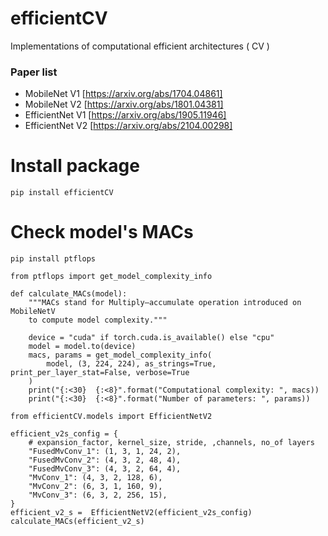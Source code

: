 # efficientCV

Implementations of computational efficient architectures ( CV )

### Paper list

* MobileNet V1  [https://arxiv.org/abs/1704.04861]
* MobileNet V2  [https://arxiv.org/abs/1801.04381]
* EfficientNet V1  [https://arxiv.org/abs/1905.11946]
* EfficientNet V2  [https://arxiv.org/abs/2104.00298]

# Install package

```
pip install efficientCV
```
 
# Check model's MACs 

```
pip install ptflops
```
```
from ptflops import get_model_complexity_info

def calculate_MACs(model):
    """MACs stand for Multiply–accumulate operation introduced on MobileNetV
    to compute model complexity."""

    device = "cuda" if torch.cuda.is_available() else "cpu"
    model = model.to(device)
    macs, params = get_model_complexity_info(
        model, (3, 224, 224), as_strings=True, print_per_layer_stat=False, verbose=True
    )
    print("{:<30}  {:<8}".format("Computational complexity: ", macs))
    print("{:<30}  {:<8}".format("Number of parameters: ", params))

```

```
from efficientCV.models import EfficientNetV2

efficient_v2s_config = {
    # expansion_factor, kernel_size, stride, ,channels, no_of layers
    "FusedMvConv_1": (1, 3, 1, 24, 2),
    "FusedMvConv_2": (4, 3, 2, 48, 4),
    "FusedMvConv_3": (4, 3, 2, 64, 4),
    "MvConv_1": (4, 3, 2, 128, 6),
    "MvConv_2": (6, 3, 1, 160, 9),
    "MvConv_3": (6, 3, 2, 256, 15),
}
efficient_v2_s =  EfficientNetV2(efficient_v2s_config)
calculate_MACs(efficient_v2_s)
```
